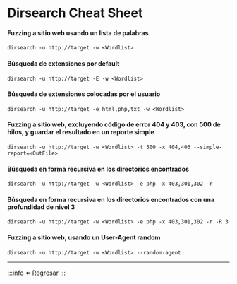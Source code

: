 # Dirsearch Cheat Sheet

#### Fuzzing a sitio web usando un lista de palabras
```
dirsearch -u http://target -w <Wordlist>
```

#### Búsqueda de extensiones por default
```
dirsearch -u http://target -E -w <Wordlist>
```

#### Búsqueda de extensiones colocadas por el usuario
```
dirsearch -u http://target -e html,php,txt -w <Wordlist>
```

#### Fuzzing a sitio web, excluyendo código de error 404 y 403, con 500 de hilos, y guardar el resultado en un reporte simple
```
dirsearch -u http://target -w <Wordlist> -t 500 -x 404,403 --simple-report=<OutFile>
```

#### Búsqueda en forma recursiva en los directorios encontrados
```
dirsearch -u http://target -w <Wordlist> -e php -x 403,301,302 -r
```

#### Búsqueda en forma recursiva en los directorios encontrados con una profundidad de nivel 3
```
dirsearch -u http://target -w <Wordlist> -e php -x 403,301,302 -r -R 3
```

#### Fuzzing a sitio web, usando un User-Agent random
```
dirsearch -u http://target -w <Wordlist> --random-agent
```

---
:::info
[:arrow_left: Regresar](https://github.com/m4lal0/cheatsheets)
:::